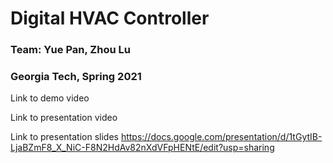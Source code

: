 # **Digital HVAC Controller**
### Team: Yue Pan, Zhou Lu
### Georgia Tech, Spring 2021

Link to demo video

Link to presentation video

Link to presentation slides https://docs.google.com/presentation/d/1tGytIB-LjaBZmF8_X_NiC-F8N2HdAv82nXdVFpHENtE/edit?usp=sharing
